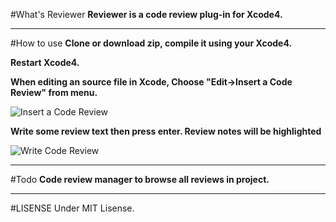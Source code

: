 #What's Reviewer
**Reviewer is a code review plug-in for Xcode4.**
****

#How to use
**Clone or download zip, compile it using your Xcode4.**  

**Restart Xcode4.**  

**When editing an source file in Xcode, Choose "Edit->Insert a Code Review" from menu.**  

![Insert a Code Review](https://raw.github.com/OpenFibers/Reviewer/master/ScreenShots/ReviewerSC1.png "Insert a Code Review")

**Write some review text then press enter. Review notes will be highlighted**  

![Write Code Review](https://raw.github.com/OpenFibers/Reviewer/master/ScreenShots/ReviewerSC2.png "Write Code Review")
****

#Todo
**Code review manager to browse all reviews in project.**
****

#LISENSE
Under MIT Lisense.